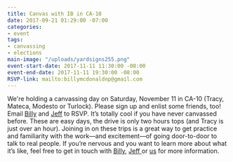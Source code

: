 ```yaml
---
title: Canvas with IB in CA-10
date: 2017-09-21 01:29:00 -07:00
categories:
- event
tags:
- canvassing
- elections
main-image: "/uploads/yardsigns255.png"
event-start-date: 2017-11-11 11:30:00 -08:00
event-end-date: 2017-11-11 19:30:00 -08:00
RSVP-link: mailto:billymcdonaldnp@gmail.com
---
```


We're holding a canvassing day on Saturday, November 11 in CA-10 (Tracy, Mateca, Modesto or Turlock). Please sign up and enlist some friends, too! Email [Billy](mailto:billymcdonaldnp@gmail.com) and [Jeff](mailto:carlockjeff@gmail.com) to RSVP. It’s totally cool if you have never canvassed before. These are easy days, the drive is only two hours tops (and Tracy is just over an hour). Joining in on these trips is a great way to get practice and familiarity with the work—and excitement—of going door-to-door to talk to real people. If you’re nervous and you want to learn more about what it’s like, feel free to get in touch with [Billy](mailto:billymcdonaldnp@gmail.com), [Jeff ](carlockjeff@gmail.com)or [us](mailto:elections+owner@indivisibleberkeley.org) for more information.
